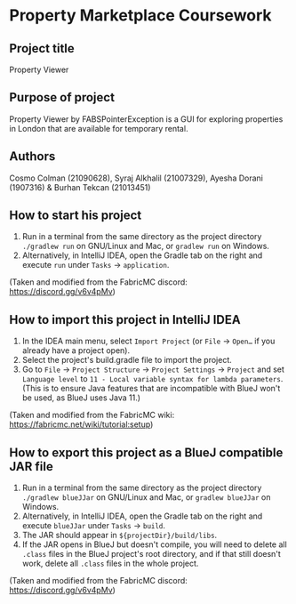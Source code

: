 # Property Marketplace Coursework

## Project title
Property Viewer

## Purpose of project
Property Viewer by FABSPointerException is a GUI for exploring properties in London that are available for temporary rental.

## Authors
Cosmo Colman (21090628),  Syraj Alkhalil (21007329),
Ayesha Dorani (1907316) & Burhan Tekcan (21013451)


## How to start his project
1. Run in a terminal from the same directory as the project directory `./gradlew run` on GNU/Linux and Mac, or `gradlew run` on Windows.
2. Alternatively, in IntelliJ IDEA, open the Gradle tab on the right and execute `run` under `Tasks` → `application`.

(Taken and modified from the FabricMC discord: https://discord.gg/v6v4pMv)

## How to import this project in IntelliJ IDEA
1. In the IDEA main menu, select `Import Project` (or `File` → `Open…` if you already have a project open).
2. Select the project's build.gradle file to import the project.
3. Go to `File` → `Project Structure` → `Project Settings` → `Project` and set `Language level` to `11 - Local variable syntax for lambda parameters`. (This is to ensure Java features that are incompatible with BlueJ won't be used, as BlueJ uses Java 11.)

(Taken and modified from the FabricMC wiki: https://fabricmc.net/wiki/tutorial:setup)

## How to export this project as a BlueJ compatible JAR file
1. Run in a terminal from the same directory as the project directory `./gradlew blueJJar` on GNU/Linux and Mac, or `gradlew blueJJar` on Windows.
2. Alternatively, in IntelliJ IDEA, open the Gradle tab on the right and execute `blueJJar` under `Tasks` → `build`.
3. The JAR should appear in `${projectDir}/build/libs`.
4. If the JAR opens in BlueJ but doesn't compile, you will need to delete all `.class` files in the BlueJ project's root directory, and if that still doesn't work, delete all `.class` files in the whole project.

(Taken and modified from the FabricMC discord: https://discord.gg/v6v4pMv)

